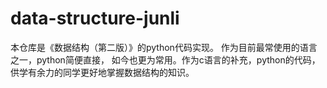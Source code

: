 # data-structure-junli

本仓库是《数据结构（第二版）》的python代码实现。
作为目前最常使用的语言之一，python简便直接，
如今也更为常用。作为c语言的补充，python的代码，
供学有余力的同学更好地掌握数据结构的知识。
